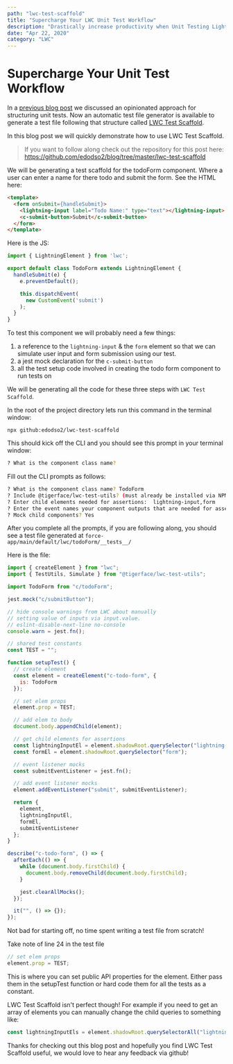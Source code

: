 ```yaml
---
path: "lwc-test-scaffold"
title: "Supercharge Your LWC Unit Test Workflow"
description: "Drastically increase productivity when Unit Testing Lightning Web Components (LWC)"
date: "Apr 22, 2020"
category: "LWC"
---
```


# Supercharge Your Unit Test Workflow

In a [previous blog post](https://tigerfacesystems.com/blog/lwc-unit-test-structure) we discussed an opinionated approach for structuring unit tests. Now an automatic test file generator is available to generate a test file following that structure called [LWC Test Scaffold](https://github.com/edodso2/lwc-test-scaffold). 

In this blog post we will quickly demonstrate how to use LWC Test Scaffold.

> If you want to follow along check out the repository for this post here: https://github.com/edodso2/blog/tree/master/lwc-test-scaffold

We will be generating a test scaffold for the todoForm component. Where a user can enter a name for there todo and submit the form. See the HTML here:

```html
<template>
  <form onSubmit={handleSubmit}>
    <lightning-input label="Todo Name:" type="text"></lightning-input>
    <c-submit-button>Submit</c-submit-button>
  </form>
</template>
```

Here is the JS:

```javascript
import { LightningElement } from 'lwc';

export default class TodoForm extends LightningElement {
  handleSubmit(e) {
    e.preventDefault();

    this.dispatchEvent(
      new CustomEvent('submit')
    );
  }
}
```

To test this component we will probably need a few things:

1. a reference to the `lightning-input` & the `form` element so that we can simulate user input and form submission using our test.
2. a jest mock declaration for the `c-submit-button`
3. all the test setup code involved in creating the todo form component to run tests on

We will be generating all the code for these three steps with `LWC Test Scaffold`.

In the root of the project directory lets run this command in the terminal window:
```
npx github:edodso2/lwc-test-scaffold
```

This should kick off the CLI and you should see this prompt in your terminal window:
```bash
? What is the component class name?
```

Fill out the CLI prompts as follows:
```bash
? What is the component class name? TodoForm
? Include @tigerface/lwc-test-utils? (must already be installed via NPM) Yes
? Enter child elements needed for assertions:  lightning-input,form
? Enter the event names your component outputs that are needed for assertions:  submit
? Mock child components? Yes
```

After you complete all the prompts, if you are following along, you should see a test file generated at `force-app/main/default/lwc/todoForm/__tests__/`

Here is the file:
```javascript
import { createElement } from "lwc";
import { TestUtils, Simulate } from "@tigerface/lwc-test-utils";

import TodoForm from "c/todoForm";

jest.mock("c/submitButton");

// hide console warnings from LWC about manually
// setting value of inputs via input.value.
// eslint-disable-next-line no-console
console.warn = jest.fn();

// shared test constants
const TEST = "";

function setupTest() {
  // create element
  const element = createElement("c-todo-form", {
    is: TodoForm
  });

  // set elem props
  element.prop = TEST;

  // add elem to body
  document.body.appendChild(element);

  // get child elements for assertions
  const lightningInputEl = element.shadowRoot.querySelector("lightning-input");
  const formEl = element.shadowRoot.querySelector("form");

  // event listener mocks
  const submitEventListener = jest.fn();

  // add event listener mocks
  element.addEventListener("submit", submitEventListener);

  return {
    element,
    lightningInputEl,
    formEl,
    submitEventListener
  };
}

describe("c-todo-form", () => {
  afterEach(() => {
    while (document.body.firstChild) {
      document.body.removeChild(document.body.firstChild);
    }

    jest.clearAllMocks();
  });

  it("", () => {});
});
```

Not bad for starting off, no time spent writing a test file from scratch!

Take note of line 24 in the test file 
```javascript
// set elem props
element.prop = TEST;
```

This is where you can set public API properties for the element. Either pass them in the setupTest function or hard code them for all the tests as a constant.

LWC Test Scaffold isn't perfect though! For example if you need to get an array of elements you can manually change the child queries to something like:
```javascript
const lightningInputEls = element.shadowRoot.querySelectorAll("lightning-input");
```

Thanks for checking out this blog post and hopefully you find LWC Test Scaffold useful, we would love to hear any feedback via github!